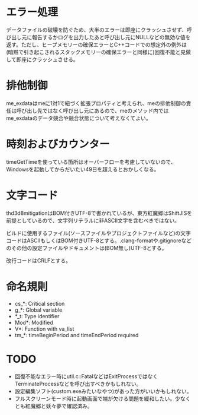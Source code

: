 # エラー処理

データファイルの破壊を防ぐため、大半のエラーは即座にクラッシュさせず、呼び出し元に報告するかログを出力したあと呼び出し元にNULLなどの無効な値を返す。ただし、ヒープメモリーの確保エラーとC++コードでの想定外の例外は(暗黙で引き起こされるスタックメモリーの確保エラーと同様に)回復不能と見做して即座にクラッシュさせる。

# 排他制御

me_exdataはmeに1対1で紐づく拡張プロパティと考えられ、meの排他制御の責任は呼び出し先ではなく呼び出し元にあるので、meのメソッド内ではme_exdataのデータ競合や競合状態について考えなくてよい。

# 時刻およびカウンター

timeGetTimeを使っている箇所はオーバーフローを考慮していないので、Windowsを起動してからだいたい49日を超えるとおかしくなる。

# 文字コード

thd3d8mitigationはBOM付きUTF-8で書かれているが、東方紅魔郷はShiftJISを前提としているので、文字列リテラルに非ASCII文字を含むべきではない。

ビルドに使用するファイル(ソースファイルやプロジェクトファイルなど)の文字コードはASCIIもしくはBOM付きUTF-8とする。.clang-formatや.gitignoreなどのその他の設定ファイルやドキュメントは(BOM無し)UTF-8とする。

改行コードはCRLFとする。

# 命名規則

- cs_\*: Critical section
- g_\*: Global variable
- \*_t: Type identifier
- Mod\*: Modified
- V\*: Function with va_list
- tm_\*: timeBeginPeriod and timeEndPeriod required

# TODO

- 回復不能なエラー時にutil.c::FatalなどはExitProcessではなくTerminateProcessなどを呼び出すべきかもしれない。
- 設定編集ソフト(custom.exeみたいなやつ)があった方がいいかもしれない。
- フルスクリーンモード時に起動画面で端が欠ける問題を緩和したい。少なくとも紅魔郷と妖々夢で確認済み。
